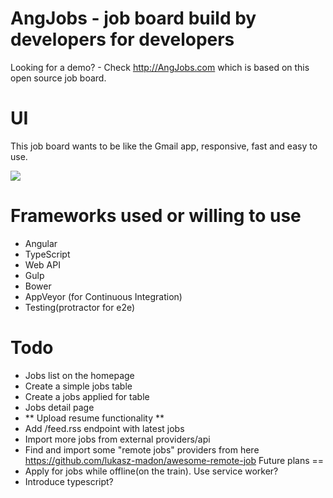 AngJobs - job board build by developers for developers
=======

Looking for a demo? - Check http://AngJobs.com which is based on this open source job board.


UI
====

This job board wants to be like the Gmail app, responsive, fast and easy to use. 


![](https://angjobs.com/angjobs-preview.png)

Frameworks used or willing to use
==
- Angular
- TypeScript
- Web API
- Gulp
- Bower
- AppVeyor (for Continuous Integration)
- Testing(protractor for e2e)

Todo
===
+  Jobs list on the homepage
+  Create a simple jobs table
+  Create a jobs applied for table
+  Jobs detail page
+  ** Upload resume functionality **
+ Add  /feed.rss endpoint with latest jobs
+ Import more jobs from external providers/api
+ Find and import some "remote jobs" providers from here https://github.com/lukasz-madon/awesome-remote-job
Future plans
==
+  Apply for jobs while offline(on the train). Use service worker?
+  Introduce typescript?
